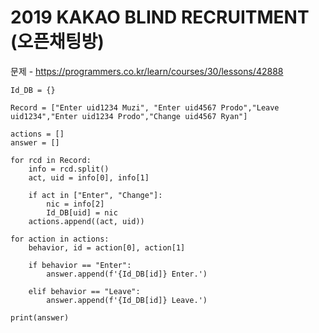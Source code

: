 # 2019 KAKAO BLIND RECRUITMENT (오픈채팅방)

문제 - https://programmers.co.kr/learn/courses/30/lessons/42888

```
Id_DB = {}

Record = ["Enter uid1234 Muzi", "Enter uid4567 Prodo","Leave uid1234","Enter uid1234 Prodo","Change uid4567 Ryan"]

actions = []
answer = [] 
 
for rcd in Record:
    info = rcd.split()
    act, uid = info[0], info[1]
    
    if act in ["Enter", "Change"]:
        nic = info[2]
        Id_DB[uid] = nic
    actions.append((act, uid))

for action in actions:
    behavior, id = action[0], action[1]
    
    if behavior == "Enter":
        answer.append(f'{Id_DB[id]} Enter.')
    
    elif behavior == "Leave":
        answer.append(f'{Id_DB[id]} Leave.')

print(answer)
```
